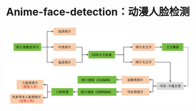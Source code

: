 # Anime-face-detection：动漫人脸检测
![image](https://github.com/yinhaoxs/CUGAN/blob/main/%E6%B8%85%E6%99%B0%E5%BA%A6%E8%AF%84%E4%BC%B0%E4%B8%8E%E5%A2%9E%E5%BC%BA.png)
